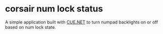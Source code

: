 # corsair num lock status
A simple application built with [CUE.NET](https://github.com/DarthAffe/CUE.NET) to turn numpad backlights on or off based on num lock state.
